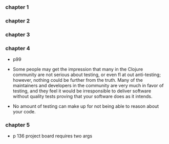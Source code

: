 

### chapter 1

### chapter 2


### chapter 3


### chapter 4 

- p99
* Some people may get the impression that many in the Clojure community are not serious
about testing, or even fl at out anti-testing; however, nothing could be further from the truth.
Many of the maintainers and developers in the community are very much in favor of testing,
and they feel it would be irresponsible to deliver software without quality tests proving that
your software does as it intends.

* No amount of testing can make up for not being able to reason about your code.

### chapter 5

* p 136 
project board requires two args

